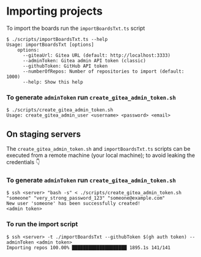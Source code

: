 # Importing projects
To import the boards run the `importBoardsTxt.ts` script
```console
$ ./scripts/importBoardsTxt.ts --help
Usage: importBoardsTxt [options]
    options:
      --giteaUrl: Gitea URL (default: http://localhost:3333)
      --adminToken: Gitea admin API token (classic)
      --githubToken: GitHub API token
      --numberOfRepos: Number of repositories to import (default: 1000)
      --help: Show this help
```
### To generate `adminToken` run `create_gitea_admin_token.sh`
```console
$ ./scripts/create_gitea_admin_token.sh
Usage: create_gitea_admin_user <username> <password> <email>
```

## On staging servers
The `create_gitea_admin_token.sh` and `importBoardsTxt.ts` scripts can be executed from a remote machine (your local machine); to avoid leaking the credentials 👇

### To generate `adminToken` run `create_gitea_admin_token.sh`
```console
$ ssh <server> "bash -s" < ./scripts/create_gitea_admin_token.sh "someone" "very_strong_password_123" "someone@example.com"
New user 'someone' has been successfully created!
<admin token>
```

### To run the import script
```console
$ ssh <server> -t ./importBoardsTxt --githubToken $(gh auth token) --adminToken <admin token> 
Importing repos 100.00% ████████████████████ 1895.1s 141/141
```
